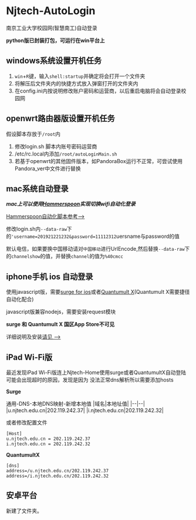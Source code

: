 # Njtech-AutoLogin

南京工业大学校园网(智慧南工)自动登录

**python版已封装打包，可运行在win平台上**

## windows系统设置开机任务

1. `win`+`R`键，输入``shell:startup``并确定将会打开一个文件夹
2. 将解压后文件夹内的快捷方式放入弹窗打开的文件夹内
3. 在config.ini内按说明修改账户密码和运营商，以后重启电脑将会自动登录校园网

## openwrt路由器版设置开机任务

假设脚本存放于``/root``内

1. 修改login.sh 脚本内账号密码运营商
2. /etc/rc.local内添加``/root/autoLoginMain.sh``
3. 若基于openwrt的其他固件版本，如PandoraBox运行不正常，可尝试使用Pandora_ver中文件进行替换
   
## mac系统自动登录

***mac上可以使用[Hammerspoon](https://www.hammerspoon.org/)实现切换wifi自动化登录***

[Hammerspoon自动化脚本参考-->](https://github.com/zqzess/Hammerspoon-config/blob/main/autoLogin/autoLogin.lua)

修改login.sh内`--data-raw`下的``'username=201921221232&password=11112312``uersname与password的值

默认电信，如果要换中国移动请对`中国移动`进行UrlEncode,然后替换`--data-raw`下的`channelshow`的值，并替换`channel`的值为``%40cmcc``

## iphone手机 ios 自动登录 
使用javascript版，需要[surge for ios](https://nssurge.com/)或者[Quantumult X](https://apps.apple.com/us/app/quantumult-x/id1443988620)(Quantumult X需要捷径自动化配合)

javascript版兼容nodejs，需要安装request模块

**surge 和 Quantumult X 国区App Store不可见**

详细说明及安装[请见 -->](https://github.com/zqzess/rule_for_quantumultX/tree/master/js/Mine/NjtechAutoLogin)

## iPad Wi-Fi版
最近发现iPad Wi-Fi版连上Njtech-Home使用surge或者QuantumultX自动登陆可能会出现超时的原因，发现是因为
没法正常dns解析所以需要添加hosts

**Surge**

通用-DNS-本地DNS映射-新增本地值
|域名|本地址值|
|--|--|
|u.njtech.edu.cn|202.119.242.37|
|i.njtech.edu.cn|202.119.242.32|

或者修改配置文件
```
[Host]
u.njtech.edu.cn = 202.119.242.37
i.njtech.edu.cn = 202.119.242.32
```
**QuantumultX**
```
[dns]
address=/u.njtech.edu.cn/202.119.242.37
address=/i.njtech.edu.cn/202.119.242.32
```
## 安卓平台
新建了文件夹。

